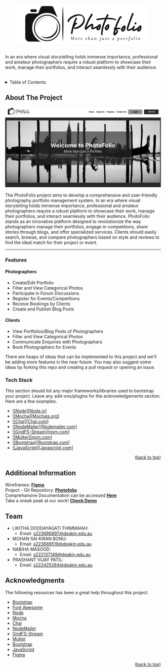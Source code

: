 <a name="readme-top"></a>

<!-- PROJECT  -->
<br />
<div align="center">
  <a href="https://github.com/othneildrew/Best-README-Template">
    <img src="./public/images/Photo.png" alt="Logo" >
  </a>
</div> <br>

<div>
<p> In an era where visual storytelling holds immense importance, professional and amateur photographers require a robust platform to showcase their work, manage their portfolios, and interact seamlessly with their audience.  </p> <br>
</div>

<!-- TABLE OF CONTENTS -->
<details>
  <summary>Table of Contents</summary>
  <ol>
    <li>
      <a href="#about-the-project">About The Project</a>
      <ul>
        <li><a href="#features"> Features</a></li>
        <li><a href="#tech-stack"> Tech Stack </a></li>
      </ul>
    </li>
    <!-- <li>
      <a href="#getting-started">Getting Started</a>
      <ul>
        <li><a href="#prerequisites">Prerequisites</a></li>
        <li><a href="#installation">Installation</a></li>
      </ul>
    </li> -->
    <li><a href="#additional-information">Additional Information</a></li>
    <li><a href="#team">Team</a></li>
    <li><a href="#acknowledgments">Acknowledgments</a></li>
  </ol>
</details>



<!-- ABOUT THE PROJECT -->
## About The Project

<img src="./public/images/Photofolio.jpg" alt="Photofolio">

<p> The PhotoFolio project aims to develop a comprehensive and user-friendly photography portfolio management system. In an era where visual storytelling holds immense importance, professional and amateur photographers require a robust platform to showcase their work, manage their portfolios, and interact seamlessly with their audience. PhotoFolio stands as an innovative platform designed to revolutionize the way photographers manage their portfolios, engage in competitions, share stories through blogs, and offer specialized services. Clients should easily search, browse, and compare photographers based on style and reviews to find the ideal match for their project or event. <p>

<hr>

### Features

#### Photographers
* Create/Edit Portfolio
* Filter and View Categorical Photos
* Participate in Forum Discussions
* Register for Events/Competitions
* Receive Bookings by Clients
* Create and Publish Blog Posts


#### Clients
* View Portfolios/Blog Posts of Photographers
* Filter and View Categorical Photos
* Communicate Enquiries with Photographers
* Book Photographers for Events



There are heaps of ideas that can be implemented to this project and we'll be adding more features in the near future. You may also suggest some ideas by forking this repo and creating a pull request or opening an issue.


### Tech Stack

This section should list any major frameworks/libraries used to bootstrap your project. Leave any add-ons/plugins for the acknowledgements section. Here are a few examples.

* [![Node][Node.js]](https://nodejs.org/en)
* [![Mocha][Mochajs.org]](https://mochajs.org/)
* [![Chai][Chai.com]](https://www.chaijs.com/)
* [![NodeMailer][Nodemailer.com]](https://nodemailer.com/)
* [![GridFS-Stream][npm.com]](https://www.npmjs.com/package/multer/)
* [![Multer][npm.com]](https://www.npmjs.com/package/multer/)
* [![Bootstrap][Bootstrap.com]](https://getbootstrap.com/)
* [![JavaScript][Javascript.com]](https://www.javascript.com/)

<p align="right">(<a href="#readme-top">back to top</a>)</p>



<!-- GETTING STARTED
## Getting Started

This is an example of how you may give instructions on setting up your project locally.
To get a local copy up and running follow these simple example steps.

### Prerequisites

This is an example of how to list things you need to use the software and how to install them.
* npm
  ```sh
  npm install npm@latest -g
  ```

### Installation

_Below is an example of how you can instruct your audience on installing and setting up your app. This template doesn't rely on any external dependencies or services._

1. Get a free API Key at [https://example.com](https://example.com)
2. Clone the repo
   ```sh
   git clone https://github.com/your_username_/Project-Name.git
   ```
3. Install NPM packages
   ```sh
   npm install
   ```
4. Enter your API in `config.js`
   ```js
   const API_KEY = 'ENTER YOUR API';
   ```

<p align="right">(<a href="#readme-top">back to top</a>)</p> -->


<!-- ADDITIONAL INFO -->
## Additional Information
<div>
    <p> 
        Wireframes: <a href="https://www.figma.com/file/xdLTOkO3XmrFgLct7I6a1J/PhotoFolio"> <strong>  Figma </a> </strong>   <br>
        Project - Git Repository: <a href="https://github.com/likithadt/SIT725-Photofolio"> <strong>  Photofolio </a> </strong> <br>
        Comprehansive Documentation can be accessed <a href="#"><strong> Here </strong></a> <br>
        Take a sneak peak at our work! <a href="#"> <strong>  Check Demo </strong></a> 
    </p>
</div>

<!-- CONTACT -->
## Team

* LIKITHA DODDAYAGATI THIMMAIAH: 
    * Email: s223686897@deakin.edu.au 
* MOHAN SAI KIRAN BONU: 
    * Email: s223689519@deakin.edu.au
* NABIHA MASOOD: 
    * Email: s222137149@deakin.edu.au 
* PRASHANT VIJAY PATIL: 
    * Email: s222425284@deakin.edu.au 


<!-- ACKNOWLEDGMENTS -->
## Acknowledgments

The following resources has been a great help throughout this project. 

* [Bootstrap](https://pages.github.com)
* [Font Awesome](https://fontawesome.com)
* [Node](https://nodejs.org/en)
* [Mocha](https://mochajs.org/)
* [Chai](https://www.chaijs.com/)
* [NodeMailer](https://nodemailer.com/)
* [GridFS-Stream](https://www.npmjs.com/package/multer/)
* [Multer](https://www.npmjs.com/package/multer/)
* [Bootstrap](https://getbootstrap.com/)
* [JavaScript](https://www.javascript.com/)
* [Figma](http://Figma.com/)

<p align="right">(<a href="#readme-top">back to top</a>)</p>
